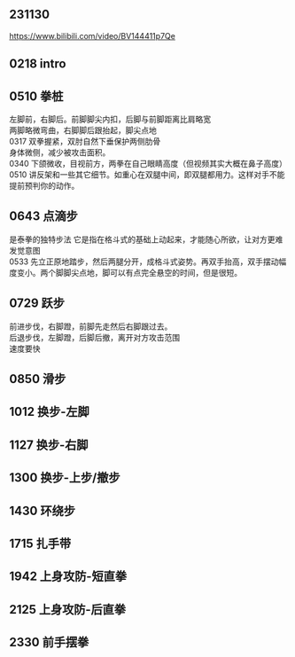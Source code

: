 ## 231130

https://www.bilibili.com/video/BV144411p7Qe

## 0218 intro

## 0510 拳桩

左脚前，右脚后。前脚脚尖内扣，后脚与前脚距离比肩略宽  
两脚略微弯曲，右脚脚后跟抬起，脚尖点地  
0317 双拳握紧，双肘自然下垂保护两侧肋骨  
身体微侧，减少被攻击面积。  
0340 下颌微收，目视前方，两拳在自己眼睛高度（但视频其实大概在鼻子高度）  
0510 讲反架和一些其它细节。如重心在双腿中间，即双腿都用力。这样对手不能提前预判你的动作。

## 0643 点滴步

是泰拳的独特步法
它是指在格斗式的基础上动起来，才能随心所欲，让对方更难发觉意图  
0533 先立正原地踏步，然后两腿分开，成格斗式姿势。再双手抬高，双手摆动幅度变小。两个脚脚尖点地，脚可以有点完全悬空的时间，但是很短。

## 0729 跃步

前进步伐，右脚蹬，前脚先走然后右脚跟过去。  
后退步伐，左脚蹬，后脚后撤，离开对方攻击范围  
速度要快

## 0850 滑步

## 1012 换步-左脚

## 1127 换步-右脚

## 1300 换步-上步/撤步

## 1430 环绕步

## 1715 扎手带

## 1942 上身攻防-短直拳

## 2125 上身攻防-后直拳

## 2330 前手摆拳

